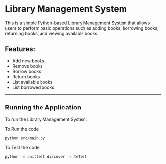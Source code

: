 # Library Management System

This is a simple Python-based Library Management System that allows users to perform basic operations such as adding books, borrowing books, returning books, and viewing available books.

## Features:
- Add new books
- Remove books
- Borrow books
- Return books
- List available books
- List borrowed books

---

## Running the Application

To run the Library Management System:

To Run the code

```bash
python src/main.py

```

To Test the code

```bash
python -m unittest discover -s teTest

```


